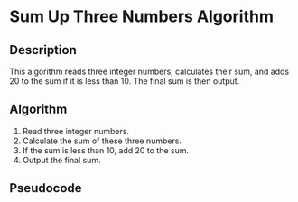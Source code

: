 # Sum Up Three Numbers Algorithm

## Description

This algorithm reads three integer numbers, calculates their sum, and adds 20 to the sum if it is less than 10. The final sum is then output.

## Algorithm

1. Read three integer numbers.
2. Calculate the sum of these three numbers.
3. If the sum is less than 10, add 20 to the sum.
4. Output the final sum.

## Pseudocode
